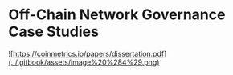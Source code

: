 # Off-Chain Network Governance Case Studies

![https://coinmetrics.io/papers/dissertation.pdf](../.gitbook/assets/image%20%284%29.png)



